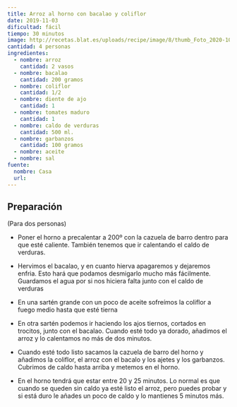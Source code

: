 ```yaml
---
title: Arroz al horno con bacalao y coliflor
date: 2019-11-03
dificultad: fácil
tiempo: 30 minutos
image: http://recetas.blat.es/uploads/recipe/image/8/thumb_Foto_2020-10-13_2015_2045_2026.jpg
cantidad: 4 personas
ingredientes:
  - nombre: arroz
    cantidad: 2 vasos
  - nombre: bacalao
    cantidad: 200 gramos
  - nombre: coliflor
    cantidad: 1/2
  - nombre: diente de ajo
    cantidad: 1
  - nombre: tomates maduro
    cantidad: 1
  - nombre: caldo de verduras
    cantidad: 500 ml.
  - nombre: garbanzos
    cantidad: 100 gramos
  - nombre: aceite
  - nombre: sal
fuente:
  nombre: Casa
  url:
---
```


## Preparación

(Para dos personas)

- Poner el horno a precalentar a 200º con la cazuela de barro dentro para que esté caliente. También tenemos que ir calentando el caldo de verduras.

- Hervimos el bacalao, y en cuanto hierva apagaremos y dejaremos enfria. Esto hará que podamos desmigarlo mucho más fácilmente. Guardamos el agua por si nos hiciera falta junto con el caldo de verduras

- En una sartén grande con un poco de aceite sofreímos la coliflor a fuego medio hasta que esté tierna

- En otra sartén podemos ir haciendo los ajos tiernos, cortados en trocitos, junto con el bacalao. Cuando esté todo ya dorado, añadimos el arroz y lo calentamos no más de dos minutos.

- Cuando esté todo listo sacamos la cazuela de barro del horno y añadimos la coliflor, el arroz con el bacalo y los ajetes y los garbanzos. Cubrimos de caldo hasta arriba y metemos en el horno.

- En el horno tendrá que estar entre 20 y 25 minutos. Lo normal es que cuando se queden sin caldo ya esté listo el arroz, pero puedes probar y si está duro le añades un poco de caldo y lo mantienes 5 minutos más.
